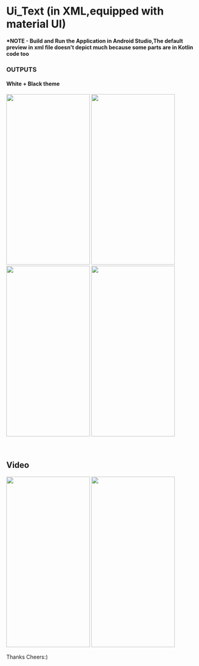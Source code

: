 # Ui_Text (in XML,equipped with material UI)
<b>*NOTE - Build and Run the Application in Android Studio,The default preview in xml file doesn't depict much because some parts are in Kotlin code too</b>
<h3>OUTPUTS</h3> 

<h4>White + Black theme</h4>    
<p float="left">
  <img src="https://github.com/Rohit-554/Ui_Test/assets/48874687/bcd86e71-3a8b-412d-871b-61e24e8ef8b3" width="220" height = "450" />
  <img src="https://github.com/Rohit-554/Ui_Test/assets/48874687/588cbb6a-d26e-4f4e-9a46-309c870da776" width="220" height = "450" /> 
  <img src="https://github.com/Rohit-554/Ui_Test/assets/48874687/96ea34d7-baa8-4a00-b8e9-37231da747dc" width="220" height = "450" />
  <img src="https://github.com/Rohit-554/Ui_Test/assets/48874687/c8c78904-3a34-40cf-8f9f-e5d00d51d1da" width="220" height = "450" />
  
</p>
<br>

## Video
<p float="left">
  <img src="https://github.com/Rohit-554/Ui_Test/assets/48874687/84f28883-685a-4951-a8c7-7c89f0228e8f" width="220" height = "450" />
  <img src="https://github.com/Rohit-554/Ui_Test/assets/48874687/1b7a0b79-56e3-4f2a-86fc-fdcba501f6c5" width="220" height = "450" /> 
</p>
Thanks 
Cheers:)
